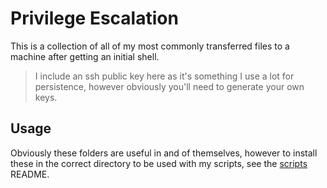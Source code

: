 # Privilege Escalation

This is a collection of all of my most commonly transferred files to a machine after getting an initial shell. 

> I include an ssh public key here as it's something I use a lot for persistence, however obviously you'll need to generate your own keys. 

## Usage

Obviously these folders are useful in and of themselves, however to install these in the correct directory to be used with my scripts, see the [scripts](/scripts/) README.